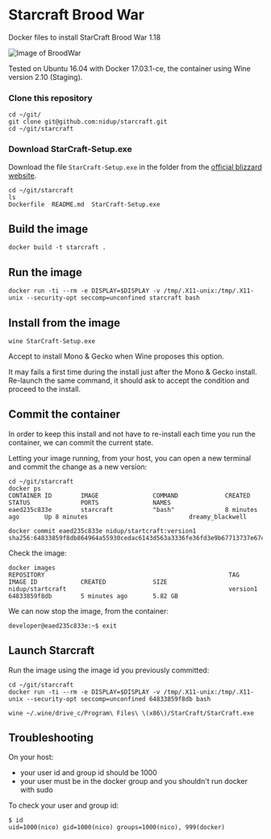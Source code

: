 # Starcraft Brood War

Docker files to install StarCraft Brood War 1.18

![Image of BroodWar](https://github.com/nidup/starcraft/raw/master/doc/brood-war.jpg)

Tested on Ubuntu 16.04 with Docker 17.03.1-ce, the container using Wine version 2.10 (Staging).

### Clone this repository

```
cd ~/git/
git clone git@github.com:nidup/starcraft.git
cd ~/git/starcraft
```

### Download StarCraft-Setup.exe

Download the file `StarCraft-Setup.exe` in the folder from the [official blizzard website](https://starcraft.com/en-us/articles/20674424).

```
cd ~/git/starcraft
ls
Dockerfile  README.md  StarCraft-Setup.exe
```

## Build the image

```
docker build -t starcraft .
```

## Run the image

```
docker run -ti --rm -e DISPLAY=$DISPLAY -v /tmp/.X11-unix:/tmp/.X11-unix --security-opt seccomp=unconfined starcraft bash
```

## Install from the image

```
wine StarCraft-Setup.exe
```

Accept to install Mono & Gecko when Wine proposes this option.

It may fails a first time during the install just after the Mono & Gecko install.
Re-launch the same command, it should ask to accept the condition and proceed to the install.

## Commit the container

In order to keep this install and not have to re-install each time you run the container, we can commit the current state.

Letting your image running, from your host, you can open a new terminal and commit the change as a new version:

```
cd ~/git/starcraft
docker ps
CONTAINER ID        IMAGE               COMMAND             CREATED             STATUS              PORTS               NAMES
eaed235c833e        starcraft           "bash"              8 minutes ago       Up 8 minutes                            dreamy_blackwell

docker commit eaed235c833e nidup/startcraft:version1
sha256:64833859f8db864964a55930cedac6143d563a3336fe36fd3e9b67713737e67c
```

Check the image:

```
docker images
REPOSITORY                                                   TAG                     IMAGE ID            CREATED             SIZE
nidup/startcraft                                             version1                64833859f8db        5 minutes ago       5.82 GB
```

We can now stop the image, from the container:

```
developer@eaed235c833e:~$ exit
```

## Launch Starcraft

Run the image using the image id you previously committed:
```
cd ~/git/starcraft
docker run -ti --rm -e DISPLAY=$DISPLAY -v /tmp/.X11-unix:/tmp/.X11-unix --security-opt seccomp=unconfined 64833859f8db bash

wine ~/.wine/drive_c/Program\ Files\ \(x86\)/StarCraft/StarCraft.exe
```

## Troubleshooting

On your host:
 - your user id and group id should be 1000
 - your user must be in the docker group and you shouldn't run docker with sudo

To check your user and group id:
```
$ id
uid=1000(nico) gid=1000(nico) groups=1000(nico), 999(docker)
```
